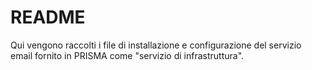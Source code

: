 README
========

Qui vengono raccolti i file di installazione e configurazione del servizio email fornito in PRISMA come "servizio di infrastruttura".
